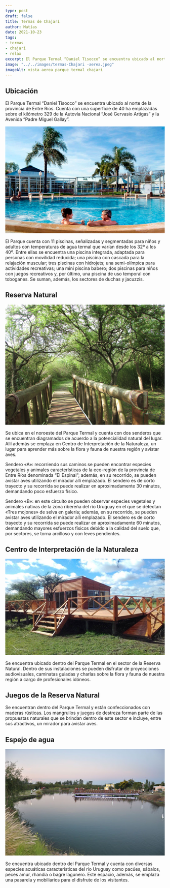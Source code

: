 ```yaml
---
type: post
draft: false
title: Termas de Chajarí
author: Matías
date: 2021-10-23
tags:
- termas
- chajarí
- relax
excerpt: El Parque Termal “Daniel Tisocco” se encuentra ubicado al norte de la provincia de Entre Ríos. Cuenta con una superficie de 40 ha emplazadas sobre el kilómetro 329 de la Autovía Nacional “José Gervasio Artigas” y la Avenida “Padre Miguel Gallay”.
image: "../../images/termas-Chajari -aerea.jpeg"
imageAlt: vista aerea parque termal chajari
---
```


## Ubicación

El Parque Termal “Daniel Tisocco” se encuentra ubicado al norte de la provincia de Entre Ríos. Cuenta con una superficie de 40 ha emplazadas sobre el kilómetro 329 de la Autovía Nacional “José Gervasio Artigas” y la Avenida “Padre Miguel Gallay”.

![piscinas parque termal chajari](../../images/termas-chajari-piscinas.jpeg)

El Parque cuenta con 11 piscinas, señalizadas y segmentadas para niños y adultos con temperaturas de agua termal que varían desde los 32º a los 40º. Entre ellas se encuentra una piscina integrada, adaptada para personas con movilidad reducida; una piscina con cascada para la relajación muscular; tres piscinas con hidrojets; una semi-olímpica para actividades recreativas; una mini piscina babero; dos piscinas para niños con juegos recreativos y, por último, una piscina de uso temporal con toboganes. Se suman, además, los sectores de duchas y jacuzzis.

## Reserva Natural

![reserva natural termas chajari](../../images/reserva-natural-chajari.jpeg)

Se ubica en el noroeste del Parque Termal y cuenta con dos senderos que se encuentran diagramados de acuerdo a la potencialidad natural del lugar. Allí además se emplaza en Centro de Interpretación de la Naturaleza, un lugar para aprender más sobre la flora y fauna de nuestra región y avistar aves.

Sendero «A»: recorriendo sus caminos se pueden encontrar especies vegetales y animales características de la eco-región de la provincia de Entre Ríos denominada “El Espinal”; además, en su recorrido, se pueden avistar aves utilizando el mirador allí emplazado. El sendero es de corto trayecto y su recorrida se puede realizar en aproximadamente 30 minutos, demandando poco esfuerzo físico.

Sendero «B»: en este circuito se pueden observar especies vegetales y animales nativas de la zona ribereña del río Uruguay en el que se detectan «Tres mojones» de selva en galería; además, en su recorrido, se pueden avistar aves utilizando el mirador allí emplazado. El sendero es de corto trayecto y su recorrida se puede realizar en aproximadamente 60 minutos, demandando mayores esfuerzos físicos debido a la calidad del suelo que, por sectores, se torna arcilloso y con leves pendientes.

## Centro de Interpretación de la Naturaleza

![centro de interpretacion de la naturaleza](../../images/centro-interpretacion-naturaleza.jpeg)

Se encuentra ubicado dentro del Parque Termal en el sector de la Reserva Natural. Dentro de sus instalaciones se pueden disfrutar de proyecciones audiovisuales, caminatas guiadas y charlas sobre la flora y fauna de nuestra región a cargo de profesionales idóneos. 

## Juegos de la Reserva Natural

Se encuentran dentro del Parque Termal y están confeccionados con maderas rústicas. Los mangrullos y juegos de destreza forman parte de las propuestas naturales que se brindan dentro de este sector e incluye, entre sus atractivos, un mirador para avistar aves.

## Espejo de agua

![espejo de agua chajari](../../images/espejo-agua-chajari.jpeg)

Se encuentra ubicado dentro del Parque Termal y cuenta con diversas especies acuáticas características del río Uruguay como pacúes, sábalos, peces amur, rhandia o bagre lagunero. Este espacio, además, se emplaza una pasarela y mobiliarios para el disfrute de los visitantes.